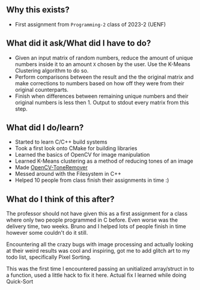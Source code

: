 ## Why this exists?

- First assignment from `Programming-2` class of 2023-2 (UENF)

## What did it ask/What did I have to do?

- Given an input matrix of random numbers, reduce the amount of unique numbers inside it to an amount `X` chosen by the user. Use the K-Means Clustering algorithm to do so.
- Perform comparisons between the result and the the original matrix and make corrections to numbers based on how off they were from their original counterparts.
- Finish when differences between remaining unique numbers and their original numbers is less then 1. Output to stdout every matrix from this step.

## What did I do/learn?

- Started to learn C/C++ build systems
- Took a first look onto CMake for building libraries
- Learned the basics of OpenCV for image manipulation
- Learned K-Means clustering as a method of reducing tones of an image
- Made [OpenCV-ToneRemover](https://github.com/MintzyG/ToneRemover-OpenCV)
- Messed around with the Filesystem in C++
- Helped 10 people from class finish their assignments in time :)

## What do I think of this after?

The professor should not have given this as a first assignment for a class where only two people programmed in C before.
Even worse was the delivery time, two weeks. Bruno and I helped lots of people finish in time however some couldn't do it still.

Encountering all the crazy bugs with image processing and actually looking at their weird results was cool and inspiring, got me to add glitch art to my todo list, specifically Pixel Sorting.

This was the first time I encountered passing an unitialized array/struct in to a function, used a little hack to fix it here. Actual fix I learned while doing Quick-Sort
